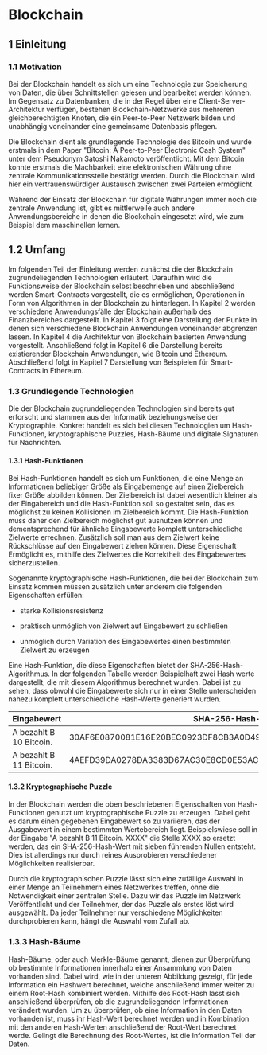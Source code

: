 # Blockchain

## 1 Einleitung

### 1.1 Motivation

Bei der Blockchain handelt es sich um eine Technologie zur Speicherung von Daten, die über Schnittstellen gelesen und bearbeitet werden können. Im Gegensatz zu Datenbanken, die in der Regel über eine Client-Server-Architektur verfügen, bestehen Blockchain-Netzwerke aus mehreren gleichberechtigten Knoten, die ein Peer-to-Peer Netzwerk bilden und unabhängig voneinander eine gemeinsame Datenbasis pflegen.

Die Blockchain dient als grundlegende Technologie des Bitcoin und wurde erstmals in dem Paper "Bitcoin: A Peer-to-Peer Electronic Cash System" unter dem Pseudonym Satoshi Nakamoto veröffentlicht. Mit dem Bitcoin konnte erstmals die Machbarkeit eine elektronischen Währung ohne zentrale Kommunikationsstelle bestätigt werden. Durch die Blockchain wird hier ein vertrauenswürdiger Austausch zwischen zwei Parteien ermöglicht.

Während der Einsatz der Blockchain für digitale Währungen immer noch die zentrale Anwendung ist, gibt es mittlerweile auch andere Anwendungsbereiche in denen die Blockchain eingesetzt wird, wie zum Beispiel dem maschinellen lernen.

## 1.2 Umfang

Im folgenden Teil der Einleitung werden zunächst die der Blockchain zugrundeliegenden Technologien erläutert. Daraufhin wird die Funktionsweise der Blockchain selbst beschrieben und abschließend werden Smart-Contracts vorgestellt, die es ermöglichen, Operationen in Form von Algorithmen in der Blockchain zu hinterlegen. In Kapitel 2 werden verschiedene Anwendungsfälle der Blockchain außerhalb des Finanzbereiches dargestellt. In Kapitel 3 folgt eine Darstellung der Punkte in denen sich verschiedene Blockchain Anwendungen voneinander abgrenzen lassen. In Kapitel 4 die Architektur von Blockchain basierten Anwendung vorgestellt. Anschließend folgt in Kapitel 6 die Darstellung bereits existierender Blockchain Anwendungen, wie Bitcoin und Ethereum. Abschließend folgt in Kapitel 7 Darstellung von Beispielen für Smart-Contracts in Ethereum.

### 1.3 Grundlegende Technologien

Die der Blockchain zugrundeliegenden Technologien sind bereits gut erforscht und stammen aus der Informatik beziehungsweise der Kryptographie. Konkret handelt es sich bei diesen Technologien um Hash-Funktionen, kryptographische Puzzles, Hash-Bäume und digitale Signaturen für Nachrichten.

#### 1.3.1 Hash-Funktionen

Bei Hash-Funktionen handelt es sich um Funktionen, die eine Menge an Informationen beliebiger Größe als Eingabemenge auf einen Zielbereich fixer Größe abbilden können. Der Zielbereich ist dabei wesentlich kleiner als der Eingabereich und die Hash-Funktion soll so gestaltet sein, das es möglichst zu keinen Kollisionen im Zielbereich kommt. Die Hash-Funktion muss daher den Zielbereich möglichst gut ausnutzen können und dementsprechend für ähnliche Eingabewerte komplett unterschiedliche Zielwerte errechnen. Zusätzlich soll man aus dem Zielwert keine Rückschlüsse auf den Eingabewert ziehen können. Diese Eigenschaft Ermöglicht es, mithilfe des Zielwertes die Korrektheit des Eingabewertes sicherzustellen.

Sogenannte kryptographische Hash-Funktionen, die bei der Blockchain zum Einsatz kommen müssen zusätzlich unter anderem die folgenden Eigenschaften erfüllen:

- starke Kollisionsresistenz

- praktisch unmöglich von Zielwert auf Eingabewert zu schließen
- unmöglich durch Variation des Eingabewertes einen bestimmten Zielwert zu erzeugen

Eine Hash-Funktion, die diese Eigenschaften bietet der SHA-256-Hash-Algorithmus. In der folgenden Tabelle  werden Beispielhaft zwei Hash werte dargestellt, die mit diesem Algorithmus berechnet wurden. Dabei ist zu sehen, dass obwohl die Eingabewerte sich nur in einer Stelle unterscheiden nahezu komplett unterschiedliche Hash-Werte generiert wurden.

| Eingabewert             | SHA-256-Hash-Wert                                            |
| ----------------------- | ------------------------------------------------------------ |
| A bezahlt B 10 Bitcoin. | 30AF6E0870081E16E20BEC0923DF8CB3A0D49EB29CFB772B2DD6377CCBCB71B4 |
| A bezahlt B 11 Bitcoin. | 4AEFD39DA0278DA3383D67AC30E8CD0E53ACD7114DCA6337750EBE58E0999789 |

#### 1.3.2 Kryptographische Puzzle

In der Blockchain werden die oben beschriebenen Eigenschaften von Hash-Funktionen genutzt um kryptographische Puzzle zu erzeugen. Dabei geht es darum einen gegebenen Eingabewert so zu variieren, das der Ausgabewert in einem bestimmten Wertebereich liegt. Beispielswiese soll in der Eingabe "A bezahlt B 11 Bitcoin. XXXX" die Stelle XXXX so ersetzt werden, das ein SHA-256-Hash-Wert mit sieben führenden Nullen entsteht. Dies ist allerdings nur durch reines Ausprobieren verschiedener Möglichkeiten realisierbar.

Durch die kryptographischen Puzzle lässt sich eine zufällige Auswahl in einer Menge an Teilnehmern eines Netzwerkes treffen, ohne die Notwendigkeit einer zentralen Stelle. Dazu wir das Puzzle im Netzwerk Veröffentlicht und der Teilnehmer, der das Puzzle als erstes löst wird ausgewählt. Da jeder Teilnehmer nur verschiedene Möglichkeiten durchprobieren kann, hängt die Auswahl vom Zufall ab.

### 1.3.3 Hash-Bäume

Hash-Bäume, oder auch Merkle-Bäume genannt, dienen zur Überprüfung ob bestimmte Informationen innerhalb einer Ansammlung von Daten vorhanden sind. Dabei wird, wie in der unteren Abbildung gezeigt, für jede Information ein Hashwert berechnet, welche anschließend immer weiter zu einem Root-Hash kombiniert werden. Mithilfe des Root-Hash lässt sich anschließend überprüfen, ob die zugrundeliegenden Informationen verändert wurden. Um zu überprüfen, ob eine Information in den Daten vorhanden ist, muss ihr Hash-Wert berechnet werden und in Kombination mit den anderen Hash-Werten anschließend der Root-Wert berechnet werde. Gelingt die Berechnung des Root-Wertes, ist die Information Teil der Daten. 